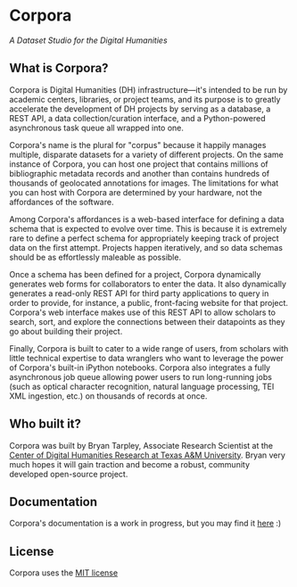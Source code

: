 # Corpora

*A Dataset Studio for the Digital Humanities*

## What is Corpora?

Corpora is Digital Humanities (DH) infrastructure—it's intended to be run by academic centers, libraries, or
project teams, and its purpose is to greatly accelerate the development of DH projects by serving as a database, a REST
API, a data collection/curation interface, and a Python-powered asynchronous task queue all wrapped into one. 

Corpora's name is the plural for "corpus" because it happily manages multiple, disparate datasets for a variety of
different projects. On the same instance of Corpora, you can host one project that contains millions of bibliographic
metadata records and another than contains hundreds of thousands of geolocated annotations for images. The limitations
for what you can host with Corpora are determined by your hardware, not the affordances of the software.

Among Corpora's affordances is a web-based interface for defining a data schema that is expected to evolve over time.
This is because it is extremely rare to define a perfect schema for appropriately keeping track of project data on the
first attempt. Projects happen iteratively, and so data schemas should be as effortlessly maleable as possible.

Once a schema has been defined for a project, Corpora dynamically generates web forms for collaborators to enter the
data. It also dynamically generates a read-only REST API for third party applications to query in order to provide, for
instance, a public, front-facing website for that project. Corpora's web interface makes use of this REST API to allow
scholars to search, sort, and explore the connections between their datapoints as they go about building their project.

Finally, Corpora is built to cater to a wide range of users, from scholars with little technical expertise to data
wranglers who want to leverage the power of Corpora's built-in iPython notebooks. Corpora also integrates a fully
asynchronous job queue allowing power users to run long-running jobs (such as optical character recognition, natural
language processing, TEI XML ingestion, etc.) on thousands of records at once.

## Who built it?

Corpora was built by Bryan Tarpley, Associate Research Scientist at the [Center of Digital Humanities Research at Texas A&M University](https://codhr.tamu.edu). Bryan very much hopes it will gain traction and become a robust, community developed open-source project.


## Documentation

Corpora's documentation is a work in progress, but you may find it [here](https://bptarpley.github.io/corpora) :)

## License

Corpora uses the [MIT license](https://opensource.org/license/mit)